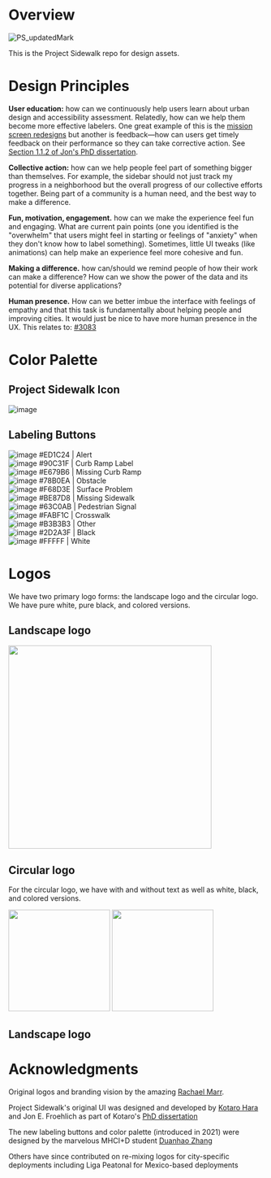 # Overview
![PS_updatedMark](https://user-images.githubusercontent.com/1621749/190519885-b3a189c3-8e87-4fa1-8935-c3954010dfd4.png)

This is the Project Sidewalk repo for design assets.

# Design Principles
**User education:** how can we continuously help users learn about urban design and accessibility assessment. Relatedly, how can we help them become more effective labelers. One great example of this is the [mission screen redesigns](https://github.com/ProjectSidewalk/SidewalkWebpage/issues/3242) but another is feedback—how can users get timely feedback on their performance so they can take corrective action. See [Section 1.1.2 of Jon's PhD dissertation](https://makeabilitylab.cs.washington.edu/media/publications/Sensing_and_Feedback_of_Everyday_Activities_to_Promote_Environmental_Behaviors_Eye7nYF.pdf).

**Collective action:** how can we help people feel part of something bigger than themselves. For example, the sidebar should not just track my progress in a neighborhood but the overall progress of our collective efforts together. Being part of a community is a human need, and the best way to make a difference.

**Fun, motivation, engagement.** how can we make the experience feel fun and engaging. What are current pain points (one you identified is the "overwhelm" that users might feel in starting or feelings of "anxiety" when they don't know how to label something). Sometimes, little UI tweaks (like animations) can help make an experience feel more cohesive and fun.

**Making a difference.** how can/should we remind people of how their work can make a difference? How can we show the power of the data and its potential for diverse applications?

**Human presence.** How can we better imbue the interface with feelings of empathy and that this task is fundamentally about helping people and improving cities. It would just be nice to have more human presence in the UX. This relates to: [#3083](https://github.com/ProjectSidewalk/SidewalkWebpage/issues/3083)

# Color Palette

## Project Sidewalk Icon
![image](https://user-images.githubusercontent.com/1621749/194599443-8e03a47e-60b3-44b5-aa03-a4b796c13fe0.png)

## Labeling Buttons
![image](https://user-images.githubusercontent.com/1621749/190520417-3ae882d1-4ad2-465f-8b28-06f9401e0204.png) #ED1C24 | Alert<br/>
![image](https://user-images.githubusercontent.com/1621749/190520461-e63211b9-e199-4ccd-ae53-5ac542ee98ae.png) #90C31F | Curb Ramp Label<br/>
![image](https://user-images.githubusercontent.com/1621749/190520484-62c3bb94-6367-489d-a541-58c9145c6f67.png) #E679B6 | Missing Curb Ramp<br/>
![image](https://user-images.githubusercontent.com/1621749/190520628-7afccb24-1642-4363-a4bc-2628bb61afd3.png) #78B0EA | Obstacle<br/>
![image](https://user-images.githubusercontent.com/1621749/190520669-1f5ba8f6-4a6e-456a-95cb-95de20955214.png) #F68D3E | Surface Problem<br/>
![image](https://user-images.githubusercontent.com/1621749/190520700-7561e251-c693-4504-afb9-a39e6ee600a3.png) #BE87D8 | Missing Sidewalk<br/>
![image](https://user-images.githubusercontent.com/1621749/190520755-f5a2f3a3-1201-43be-acf9-590683d61564.png) #63C0AB | Pedestrian Signal<br/>
![image](https://user-images.githubusercontent.com/1621749/190520784-5f9cb37b-d448-4b73-862d-df544b25253b.png) #FABF1C | Crosswalk<br/>
![image](https://user-images.githubusercontent.com/1621749/190520817-a55ee8d1-7f3f-4816-b560-d535e834a1a6.png) #B3B3B3 | Other<br/>
![image](https://user-images.githubusercontent.com/1621749/190520567-6b68c089-45cf-4957-8705-5815b7a18a35.png) #2D2A3F | Black<br/>
![image](https://user-images.githubusercontent.com/1621749/190520904-8769ddc3-223f-4e69-b89e-b14eff5bf899.png) #FFFFF | White<br/>

# Logos
We have two primary logo forms: the landscape logo and the circular logo. We have pure white, pure black, and colored versions.

## Landscape logo

<img src="https://github.com/ProjectSidewalk/Design/blob/master/Logos/Logo_Horizontal/PS_updatedMark.png" width="400">

## Circular logo
For the circular logo, we have with and without text as well as white, black, and colored versions. 

<img src="https://github.com/ProjectSidewalk/Design/blob/master/Logos/Logo_Square/RGB/Final_Mark_Full_RGB_CurvedTextWithDotOrg.png" width="200">

<img src="https://github.com/ProjectSidewalk/Design/blob/master/Logos/Logo_Square/RGB/Final_Mark_Full_RGB_NoText.png" width="200">

## Landscape logo


# Acknowledgments
Original logos and branding vision by the amazing [Rachael Marr](https://www.rachaelmarr.com/). 

Project Sidewalk's original UI was designed and developed by [Kotaro Hara](https://kotarohara.com/) and Jon E. Froehlich as part of Kotaro's [PhD dissertation](https://makeabilitylab.cs.washington.edu/media/publications/Hara_ScalableMethodsToCollectAndVisualizeSidewalkAccessibilityDataForPeopleWithMobilityImpairments_2016.pdf)

The new labeling buttons and color palette (introduced in 2021) were designed by the marvelous MHCI+D student [Duanhao Zhang](https://www.linkedin.com/in/danieldhzhang/)

Others have since contributed on re-mixing logos for city-specific deployments including Liga Peatonal for Mexico-based deployments
